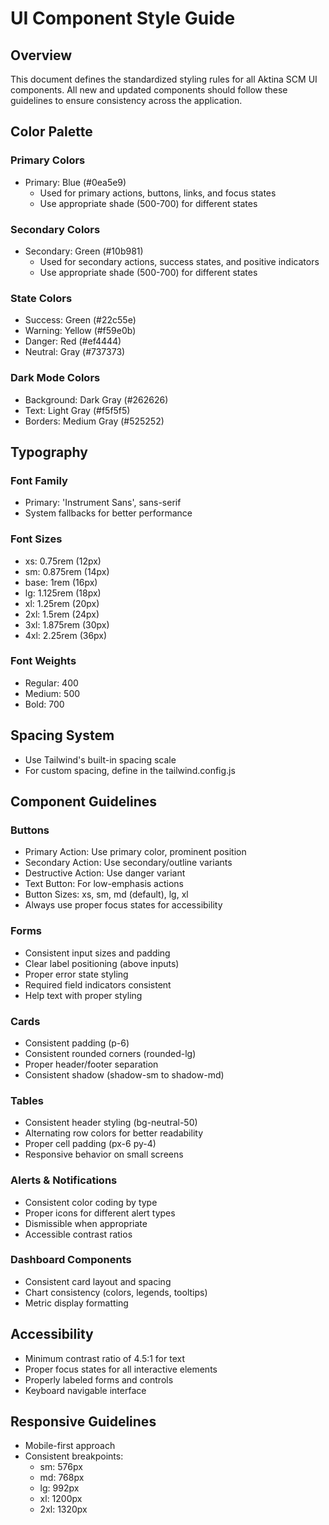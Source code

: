 # UI Component Style Guide

## Overview
This document defines the standardized styling rules for all Aktina SCM UI components. All new and updated components should follow these guidelines to ensure consistency across the application.

## Color Palette

### Primary Colors
- Primary: Blue (#0ea5e9)
  - Used for primary actions, buttons, links, and focus states
  - Use appropriate shade (500-700) for different states

### Secondary Colors
- Secondary: Green (#10b981) 
  - Used for secondary actions, success states, and positive indicators
  - Use appropriate shade (500-700) for different states

### State Colors
- Success: Green (#22c55e)
- Warning: Yellow (#f59e0b)
- Danger: Red (#ef4444)
- Neutral: Gray (#737373)

### Dark Mode Colors
- Background: Dark Gray (#262626)
- Text: Light Gray (#f5f5f5)
- Borders: Medium Gray (#525252)

## Typography

### Font Family
- Primary: 'Instrument Sans', sans-serif
- System fallbacks for better performance

### Font Sizes
- xs: 0.75rem (12px)
- sm: 0.875rem (14px)
- base: 1rem (16px)
- lg: 1.125rem (18px)
- xl: 1.25rem (20px)
- 2xl: 1.5rem (24px)
- 3xl: 1.875rem (30px)
- 4xl: 2.25rem (36px)

### Font Weights
- Regular: 400
- Medium: 500
- Bold: 700

## Spacing System
- Use Tailwind's built-in spacing scale
- For custom spacing, define in the tailwind.config.js

## Component Guidelines

### Buttons
- Primary Action: Use primary color, prominent position
- Secondary Action: Use secondary/outline variants
- Destructive Action: Use danger variant
- Text Button: For low-emphasis actions
- Button Sizes: xs, sm, md (default), lg, xl
- Always use proper focus states for accessibility

### Forms
- Consistent input sizes and padding
- Clear label positioning (above inputs)
- Proper error state styling
- Required field indicators consistent
- Help text with proper styling

### Cards
- Consistent padding (p-6)
- Consistent rounded corners (rounded-lg)
- Proper header/footer separation
- Consistent shadow (shadow-sm to shadow-md)

### Tables
- Consistent header styling (bg-neutral-50)
- Alternating row colors for better readability
- Proper cell padding (px-6 py-4)
- Responsive behavior on small screens

### Alerts & Notifications
- Consistent color coding by type
- Proper icons for different alert types
- Dismissible when appropriate
- Accessible contrast ratios

### Dashboard Components
- Consistent card layout and spacing
- Chart consistency (colors, legends, tooltips)
- Metric display formatting

## Accessibility
- Minimum contrast ratio of 4.5:1 for text
- Proper focus states for all interactive elements
- Properly labeled forms and controls
- Keyboard navigable interface

## Responsive Guidelines
- Mobile-first approach
- Consistent breakpoints:
  - sm: 576px
  - md: 768px 
  - lg: 992px
  - xl: 1200px
  - 2xl: 1320px
